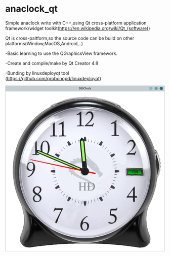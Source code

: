 # anaclock_qt

Simple anaclock write with C++,using Qt  cross-platform application framework/widget toolkit(https://en.wikipedia.org/wiki/Qt_(software))

Qt is cross-paltform,so the source code can be build on other platforms(Window,MacOS,Android,..)

-Basic learning to use the QGraphicsView framework.

-Create and compile/make by Qt Creator 4.8

-Bunding by linuxdeployqt tool (https://github.com/probonopd/linuxdeployqt)

![](https://github.com/dangnh0611/anaclock_qt/blob/master/images/Screenshot%20from%202018-11-25%2023-48-48.png?raw=true)

